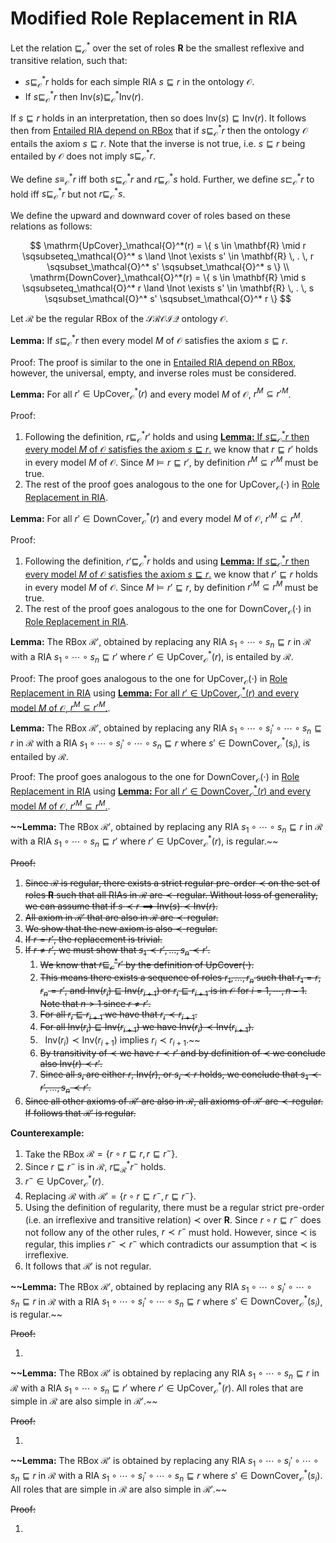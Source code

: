 # Modified Role Replacement in RIA

Let the relation $\sqsubseteq_\mathcal{O}^*$ over the set of roles $\mathbf{R}$ be the smallest reflexive and transitive relation, such that:

- $s \sqsubseteq_\mathcal{O}^* r$ holds for each simple RIA $s \sqsubseteq r$ in the ontology $\mathcal{O}$.
- If $s \sqsubseteq_\mathcal{O}^* r$ then $\mathrm{Inv}(s) \sqsubseteq_\mathcal{O}^* \mathrm{Inv}(r)$.

If $s \sqsubseteq r$ holds in an interpretation, then so does $\mathrm{Inv}(s) \sqsubseteq \mathrm{Inv}(r)$. It follows then from [Entailed RIA depend on RBox](Entailed%20RIA%20depend%20on%20RBox.md) that if $s \sqsubseteq_\mathcal{O}^* r$ then the ontology $\mathcal{O}$ entails the axiom $s \sqsubseteq r$. Note that the inverse is not true, i.e. $s \sqsubseteq r$ being entailed by $\mathcal{O}$ does not imply $s \sqsubseteq_\mathcal{O}^* r$.

We define $s \equiv_\mathcal{O}^* r$ iff both $s \sqsubseteq_\mathcal{O}^* r$ and $r \sqsubseteq_\mathcal{O}^* s$ hold. Further, we define  $s \sqsubset_\mathcal{O}^* r$ to hold iff $s \sqsubseteq_\mathcal{O}^* r$ but not $r \sqsubseteq_\mathcal{O}^* s$.

We define the upward and downward cover of roles based on these relations as follows:

$$
\mathrm{UpCover}_\mathcal{O}^*(r) = \{ s \in \mathbf{R} \mid r \sqsubseteq_\mathcal{O}^* s \land \lnot \exists s' \in \mathbf{R} \, . \, r \sqsubset_\mathcal{O}^* s' \sqsubset_\mathcal{O}^* s \} \\ \mathrm{DownCover}_\mathcal{O}^*(r) = \{ s \in \mathbf{R} \mid s \sqsubseteq_\mathcal{O}^* r \land \lnot \exists s' \in \mathbf{R} \, . \, s \sqsubset_\mathcal{O}^* s' \sqsubset_\mathcal{O}^* r \}
$$

Let $\mathcal{R}$ be the regular RBox of the $\mathcal{SROIQ}$ ontology $\mathcal{O}$.

**Lemma:** If $s \sqsubseteq_\mathcal{O}^* r$ then every model $M$ of $\mathcal{O}$ satisfies the axiom $s \sqsubseteq r$.

Proof: The proof is similar to the one in [Entailed RIA depend on RBox](Entailed%20RIA%20depend%20on%20RBox.md), however, the universal, empty, and inverse roles must be considered.

**Lemma:** For all $r' \in \mathrm{UpCover}_\mathcal{O}^*(r)$ and every model $M$ of $\mathcal{O}$, $r^M \subseteq r'^M$.

Proof:

1. Following the definition, $r \sqsubseteq_\mathcal{O}^* r'$ holds and using [**Lemma:** If $s \sqsubseteq_\mathcal{O}^* r$ then every model $M$ of $\mathcal{O}$ satisfies the axiom $s \sqsubseteq r$.](Modified%20Role%20Replacement%20in%20RIA.md)  we know that $r \sqsubseteq r'$ holds in every model $M$ of $\mathcal{O}$. Since $M \vDash r \sqsubseteq r'$, by definition $r^M \subseteq r'^M$ must be true.
2. The rest of the proof goes analogous to the one for $\mathrm{UpCover}_\mathcal{O}(\cdot)$ in [Role Replacement in RIA](Role%20Replacement%20in%20RIA.md).

**Lemma:** For all $r' \in \mathrm{DownCover}_\mathcal{O}^*(r)$ and every model $M$ of $\mathcal{O}$, $r'^M \subseteq r^M$.

Proof:

1. Following the definition, $r' \sqsubseteq_\mathcal{O}^* r$ holds and using [**Lemma:** If $s \sqsubseteq_\mathcal{O}^* r$ then every model $M$ of $\mathcal{O}$ satisfies the axiom $s \sqsubseteq r$.](Modified%20Role%20Replacement%20in%20RIA.md) we know that $r' \sqsubseteq r$ holds in every model $M$ of $\mathcal{O}$. Since $M \vDash r' \sqsubseteq r$, by definition $r'^M \subseteq r^M$ must be true.
2. The rest of the proof goes analogous to the one for $\mathrm{DownCover}_\mathcal{O}(\cdot)$ in [Role Replacement in RIA](Role%20Replacement%20in%20RIA.md).

**Lemma:** The RBox $\mathcal{R}'$, obtained by replacing any RIA $s_1 \circ \cdots \circ s_n \sqsubseteq r$ in $\mathcal{R}$ with a RIA $s_1 \circ \cdots \circ s_n \sqsubseteq r'$ where $r' \in \mathrm{UpCover}_\mathcal{O}^*(r)$, is entailed by $\mathcal{R}$.

Proof: The proof goes analogous to the one for $\mathrm{UpCover}_\mathcal{O}(\cdot)$ in [Role Replacement in RIA](Role%20Replacement%20in%20RIA.md) using [**Lemma:** For all $r' \in \mathrm{UpCover}_\mathcal{O}^*(r)$ and every model $M$ of $\mathcal{O}$, $r^M \subseteq r'^M$.](Modified%20Role%20Replacement%20in%20RIA.md).

**Lemma:** The RBox $\mathcal{R}'$, obtained by replacing any RIA $s_1 \circ \cdots \circ s_i' \circ \cdots \circ s_n \sqsubseteq r$ in $\mathcal{R}$ with a RIA $s_1 \circ \cdots \circ s_i' \circ \cdots \circ s_n \sqsubseteq r$ where $s' \in \mathrm{DownCover}_\mathcal{O}^*(s_i)$, is entailed by $\mathcal{R}$.

Proof: The proof goes analogous to the one for $\mathrm{DownCover}_\mathcal{O}(\cdot)$ in [Role Replacement in RIA](Role%20Replacement%20in%20RIA.md) using [**Lemma:** For all $r' \in \mathrm{DownCover}_\mathcal{O}^*(r)$ and every model $M$ of $\mathcal{O}$, $r'^M \subseteq r^M$.](Modified%20Role%20Replacement%20in%20RIA.md).

**~~Lemma:** The RBox $\mathcal{R}'$, obtained by replacing any RIA $s_1 \circ \cdots \circ s_n \sqsubseteq r$ in $\mathcal{R}$ with a RIA $s_1 \circ \cdots \circ s_n \sqsubseteq r'$ where $r' \in \mathrm{UpCover}_\mathcal{O}^*(r)$, is regular.~~

~~Proof:~~

1. ~~Since $\mathcal{R}$ is regular, there exists a strict regular pre-order $\prec$ on the set of roles $\mathbf{R}$ such that all RIAs in $\mathcal{R}$ are $\prec$-regular. Without loss of generality, we can assume that if $s \prec r \implies \mathrm{Inv}(s) \prec \mathrm{Inv}(r)$.~~
2. ~~All axiom in $\mathcal{R}'$ that are also in $\mathcal{R}$ are $\prec$-regular.~~
3. ~~We show that the new axiom is also $\prec$-regular.~~
4. ~~If $r = r'$, the replacement is trivial.~~
5. ~~If $r \not= r'$, we must show that $s_1 \prec r', \dots, s_n \prec r'$.~~
    1. ~~We know that $r \sqsubseteq_\mathcal{O}^* r'$ by the definition of $\mathrm{UpCover}(\cdot)$.~~
    2. ~~This means there exists a sequence of roles $r_1, \dots, r_n$ such that $r_1 = r$, $r_n = r'$, and $\mathrm{Inv}(r_i) \sqsubseteq \mathrm{Inv}(r_{i + 1})$ or $r_i \sqsubseteq r_{i + 1}$ is in $\mathcal{O}$ for $i = 1, \cdots, n - 1$. Note that $n > 1$ since $r \not= r'$.~~
    3. ~~For all $r_i \sqsubseteq r_{i + 1}$ we have that $r_i \prec r_{i + 1}$.~~
    4. ~~For all $\mathrm{Inv}(r_i) \sqsubseteq \mathrm{Inv}(r_{i + 1})$ we have $\mathrm{Inv}(r_i) \prec \mathrm{Inv}(r_{i + 1})$.~~
    5. $~~\mathrm{Inv}(r_i) \prec \mathrm{Inv}(r_{i + 1})$ implies $r_i \prec r_{i + 1}$.~~
    6. ~~By transitivity of $\prec$ we have $r \prec r'$ and by definition of $\prec$ we conclude also $\mathrm{Inv}(r) \prec r'$.~~
    7. ~~Since all $s_i$ are either $r$, $\mathrm{Inv}(r)$, or $s_i \prec r$ holds, we conclude that $s_1 \prec r', \dots, s_n \prec r'$.~~
6. ~~Since all other axioms of $\mathcal{R}'$ are also in $\mathcal{R}$, all axioms of $\mathcal{R}'$ are $\prec$-regular. If follows that $\mathcal{R}'$ is regular.~~

**Counterexample:**

1. Take the RBox $\mathcal{R} = \{ r \circ r \sqsubseteq r, r \sqsubseteq r^- \}$.
2. Since $r \sqsubseteq r^-$ is in $\mathcal{R}$, $r \sqsubseteq_\mathcal{R}^* r^-$ holds.
3. $r^- \in \mathrm{UpCover}_\mathcal{O}^*(r)$.
4. Replacing $\mathcal{R}$ with $\mathcal{R}' = \{ r \circ r \sqsubseteq r^- , r \sqsubseteq r^- \}.$
5. Using the definition of regularity, there must be a regular strict pre-order (i.e. an irreflexive and transitive relation) $\prec$ over $\mathbf{R}$. Since $r \circ r \sqsubseteq r^-$ does not follow any of the other rules,  $r \prec r^-$ must hold. However, since $\prec$ is regular, this implies $r^- \prec r^-$ which contradicts our assumption that $\prec$ is irreflexive. 
6. It follows that $\mathcal{R}'$ is not regular.

**~~Lemma:** The RBox $\mathcal{R}'$, obtained by replacing any RIA $s_1 \circ \cdots \circ s_i' \circ \cdots \circ s_n \sqsubseteq r$ in $\mathcal{R}$ with a RIA $s_1 \circ \cdots \circ s_i' \circ \cdots \circ s_n \sqsubseteq r$ where $s' \in \mathrm{DownCover}_\mathcal{O}^*(s_i)$, is regular.~~

~~Proof:~~

1. 

**~~Lemma:** The RBox $\mathcal{R}'$ is obtained by replacing any RIA $s_1 \circ \cdots \circ s_n \sqsubseteq r$ in $\mathcal{R}$ with a RIA $s_1 \circ \cdots \circ s_n \sqsubseteq r'$ where $r' \in \mathrm{UpCover}_\mathcal{O}^*(r)$. All roles that are simple in $\mathcal{R}$ are also simple in $\mathcal{R}'$.~~

~~Proof:~~

1. 

**~~Lemma:** The RBox $\mathcal{R}'$ is obtained by replacing any RIA $s_1 \circ \cdots \circ s_i' \circ \cdots \circ s_n \sqsubseteq r$ in $\mathcal{R}$ with a RIA $s_1 \circ \cdots \circ s_i' \circ \cdots \circ s_n \sqsubseteq r$ where $s' \in \mathrm{DownCover}_\mathcal{O}^*(s_i)$. All roles that are simple in $\mathcal{R}$ are also simple in $\mathcal{R}'$.~~

~~Proof:~~

1.
